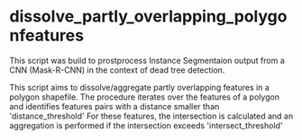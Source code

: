 # dissolve_partly_overlapping_polygonfeatures

This script was build to prostprocess Instance Segmentaion output from a CNN (Mask-R-CNN) in the context of dead tree detection.

This script aims to dissolve/aggregate partly overlapping features in a polygon shapefile. The procedure iterates over the features of a polygon and identifies features pairs with a distance smaller than 'distance_threshold' For these features, the intersection is calculated and an aggregation is performed if the intersection exceeds 'intersect_threshold'
